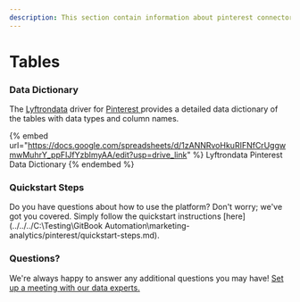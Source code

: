 ```yaml
---
description: This section contain information about pinterest connector tables information
---
```


# Tables

### Data Dictionary

The [Lyftrondata](https://www.lyftrondata.com/) driver for [Pinterest](https://www.lyftrondata.com/integration/marketing-analytics/pinterest//)[ ](https://www.lyftrondata.com/integration/pinterest/)provides a detailed data dictionary of the tables with data types and column names.

{% embed url="https://docs.google.com/spreadsheets/d/1zANNRvoHkuRIFNfCrUggwmwMuhrY_ppFIJfYzblmyAA/edit?usp=drive_link" %}
Lyftrondata Pinterest Data Dictionary
{% endembed %}

### Quickstart Steps

Do you have questions about how to use the platform? Don't worry; we've got you covered. Simply follow the quickstart instructions [here](../../../C:\Testing\GitBook Automation\marketing-analytics/pinterest/quickstart-steps.md).

### Questions? <a href="#questions" id="questions"></a>

We're always happy to answer any additional questions you may have! [Set up a meeting with our data experts.](https://www.lyftrondata.com/book-a-meeting/)

